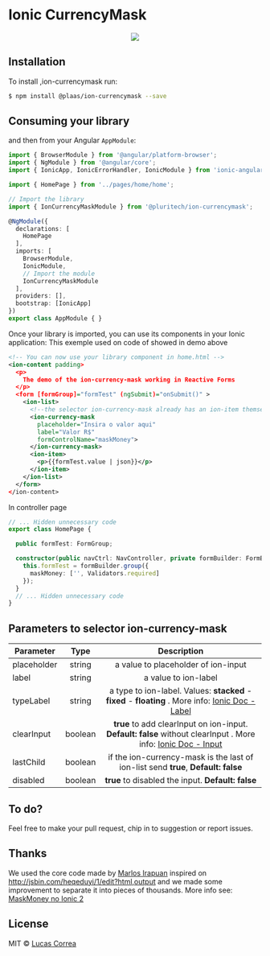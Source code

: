 # Ionic CurrencyMask
<p align="center">
  <img src="./ion-currencymask.gif">
</p>

## Installation

To install ,ion-currencymask run:

```bash
$ npm install @plaas/ion-currencymask --save
```

## Consuming your library

and then from your Angular `AppModule`:

```typescript
import { BrowserModule } from '@angular/platform-browser';
import { NgModule } from '@angular/core';
import { IonicApp, IonicErrorHandler, IonicModule } from 'ionic-angular';

import { HomePage } from '../pages/home/home';

// Import the library
import { IonCurrencyMaskModule } from '@pluritech/ion-currencymask';

@NgModule({
  declarations: [
    HomePage
  ],
  imports: [
    BrowserModule,
    IonicModule,
    // Import the module
    IonCurrencyMaskModule
  ],
  providers: [],
  bootstrap: [IonicApp]
})
export class AppModule { }
```

Once your library is imported, you can use its components in your Ionic application: This exemple used on code of showed in demo above

```xml
<!-- You can now use your library component in home.html -->
<ion-content padding>
  <p>
    The demo of the ion-currency-mask working in Reactive Forms
  </p>
  <form [formGroup]="formTest" (ngSubmit)="onSubmit()" >
    <ion-list>
      <!--the selector ion-currency-mask already has an ion-item themselves-->
      <ion-currency-mask
        placeholder="Insira o valor aqui"
        label="Valor R$"
        formControlName="maskMoney">
      </ion-currency-mask>
      <ion-item>
        <p>{{formTest.value | json}}</p>
      </ion-item>
    </ion-list>
  </form>
</ion-content>
```
In controller page
```typescript
// ... Hidden unnecessary code
export class HomePage {

  public formTest: FormGroup;

  constructor(public navCtrl: NavController, private formBuilder: FormBuilder) {
    this.formTest = formBuilder.group({
      maskMoney: ['', Validators.required]
    });
  }
  // ... Hidden unnecessary code
}
```

## Parameters to selector ion-currency-mask
| Parameter        | Type |         Description           |
| ------------- |:-------------:| :-------------:|
| placeholder   | string   | a value to placeholder of ion-input |
| label         | string   | a value to ion-label |
| typeLabel     | string   | a type to ion-label. Values: **stacked** - **fixed** - **floating** . More info: [Ionic Doc - Label](https://ionicframework.com/docs/api/components/label/Label/)      |
| clearInput    | boolean  | **true** to add clearInput on ion-input. **Default: false** without clearInput . More info: [Ionic Doc - Input](https://ionicframework.com/docs/api/components/input/Input/) |
| lastChild     | boolean  | if the ion-currency-mask is the last of ion-list send **true**, **Default: false**       |
| disabled      | boolean  | **true** to disabled the input. **Default: false**       |

## To do?

Feel free to make your pull request, chip in to suggestion or report issues.

## Thanks
We used the core code made by [Marlos Irapuan](https://github.com/marlosirapuan) inspired on http://jsbin.com/heqeduyi/1/edit?html,output and we made some improvement to separate it into pieces of thousands. 
More info see: [MaskMoney no Ionic 2](https://marlosirapuan.com/maskmoney-no-ionic-2/)

## License

MIT © [Lucas Correa](mailto:lucasccorrea@gmail.com)
